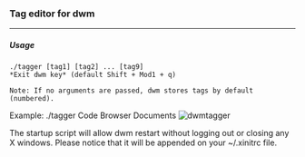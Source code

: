 ### Tag editor for dwm
-------

##### Usage

	./tagger [tag1] [tag2] ... [tag9]
	*Exit dwm key* (default Shift + Mod1 + q)

	Note: If no arguments are passed, dwm stores tags by default (numbered).


Example: ./tagger Code Browser Documents
![dwmtagger](http://i.imgur.com/Dzw7VdF.png)


The startup script will allow dwm restart without logging out or closing any X windows. Please notice that it will be appended on your ~/.xinitrc file.
